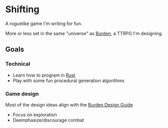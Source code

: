 # Shifting

A roguelike game I'm writing for fun.

More or less set in the same "universe" as [Burden](https://spaceshipsin.space/burden), a TTRPG I'm designing.

## Goals

### Technical

- Learn how to program in [Rust](https://www.rust-lang.org/)
- Play with some fun procedural generation algorithms

### Game design

Most of the design ideas align with the [Burden Design Guide](https://spaceshipsin.space/burden/design-guide)

- Focus on exploration
- Deemphasize/discourage combat